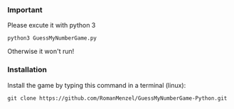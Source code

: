 ### Important
Please excute it with python 3
```
python3 GuessMyNumberGame.py
```
Otherwise it won't run!

### Installation
Install the game by typing this command in a terminal (linux):
```
git clone https://github.com/RomanMenzel/GuessMyNumberGame-Python.git
```



